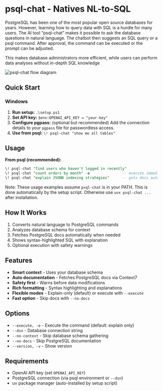 # psql-chat - Natives NL-to-SQL

PostgreSQL has been one of the most popular open source databases for years. However, learning how to query data with SQL is a hurdle for many users.
The AI tool “psql-chat” makes it possible to ask the database questions in natural language. The chatbot then suggests an SQL query or a psql command. After approval, the command can be executed or the prompt can be adjusted. 

This makes database administrators more efficient, while users can perform data analyses without in-depth SQL knowledge

![psql-chat flow diagram](resources/flow-diagram.png)

## Quick Start 

### Windows

1. **Run setup:** `.\setup.ps1` 
2. **Set API key:** `$env:OPENAI_API_KEY = "your-key"`
3. **Configure pgpass:** (optional but recommended) Add the connection details to your `pgpass` file for passwordless access.
4. **Use from psql:** `\! psql-chat "show me all tables"`

## Usage

**From psql (recommended):**
```sql
\! psql-chat "find users who haven't logged in recently"
\! psql-chat "count orders by month" -e               -- execute immediately (after confirmation)
\! psql-chat "explain JSONB indexing strategies"      -- gets docs automatically
```
Note: These usage examples assume `psql-chat` is in your PATH. This is done automatically by the setup script. Otherwise use `uvx psql-chat ...` after installation.


## How It Works

1. Converts natural language to PostgreSQL commands
2. Analyzes database schema for context
3. Fetches PostgreSQL docs automatically when needed
4. Shows syntax-highlighted SQL with explanation
5. Optional execution with safety warnings

## Features

- **Smart context** - Uses your database schema
- **Auto documentation** - Fetches PostgreSQL docs via Context7
- **Safety first** - Warns before data modifications  
- **Rich formatting** - Syntax highlighting and explanations
- **Flexible modes** - Explain-only (default) or execute with `--execute`
- **Fast option** - Skip docs with `--no-docs`

## Options

- `--execute, -e` - Execute the command (default: explain only)
- `--dsn` - Database connection string
- `--no-context` - Skip database schema gathering
- `--no-docs` - Skip PostgreSQL documentation
- `--version, -v` - Show version

## Requirements

- OpenAI API key (set `OPENAI_API_KEY`)
- PostgreSQL connection (via psql environment or `--dsn`)
- uv package manager (auto-installed by setup script)
